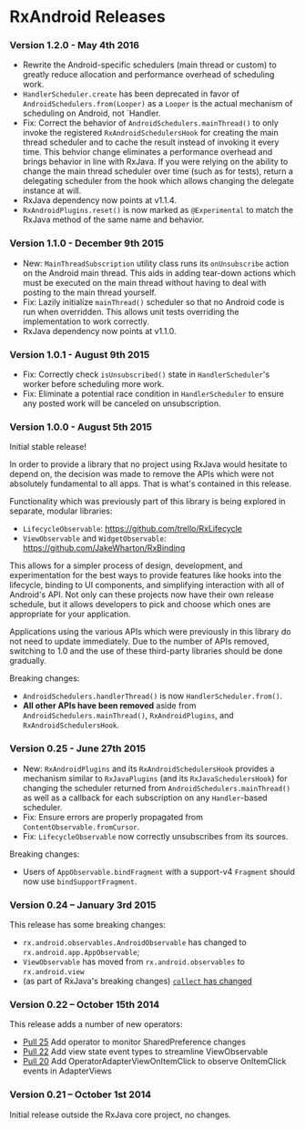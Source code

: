 # RxAndroid Releases #

### Version 1.2.0 - May 4th 2016 ###

 * Rewrite the Android-specific schedulers (main thread or custom) to greatly reduce allocation and
   performance overhead of scheduling work.
 * `HandlerScheduler.create` has been deprecated in favor of `AndroidSchedulers.from(Looper)` as
   a `Looper` is the actual mechanism of scheduling on Android, not `Handler.
 * Fix: Correct the behavior of `AndroidSchedulers.mainThread()` to only invoke the registered
   `RxAndroidSchedulersHook` for creating the main thread scheduler and to cache the result instead
   of invoking it every time. This behvior change eliminates a performance overhead and brings
   behavior in line with RxJava. If you were relying on the ability to change the main thread
   scheduler over time (such as for tests), return a delegating scheduler from the hook which allows
   changing the delegate instance at will.
 * RxJava dependency now points at v1.1.4.
 * `RxAndroidPlugins.reset()` is now marked as `@Experimental` to match the RxJava method of the
   same name and behavior.


### Version 1.1.0 - December 9th 2015 ###

 * New: `MainThreadSubscription` utility class runs its `onUnsubscribe` action on the Android main
   thread. This aids in adding tear-down actions which must be executed on the main thread without
   having to deal with posting to the main thread yourself.
 * Fix: Lazily initialize `mainThread()` scheduler so that no Android code is run when overridden.
   This allows unit tests overriding the implementation to work correctly.
 * RxJava dependency now points at v1.1.0.


### Version 1.0.1 - August 9th 2015 ###

 * Fix: Correctly check `isUnsubscribed()` state in `HandlerScheduler`'s worker before scheduling
   more work.
 * Fix: Eliminate a potential race condition in `HandlerScheduler` to ensure any posted work will
   be canceled on unsubscription.


### Version 1.0.0 - August 5th 2015 ###

Initial stable release!

In order to provide a library that no project using RxJava would hesitate to depend on, the decision
was made to remove the APIs which were not absolutely fundamental to all apps. That is what's
contained in this release.

Functionality which was previously part of this library is being explored in separate, modular
libraries:

 * `LifecycleObservable`: https://github.com/trello/RxLifecycle
 * `ViewObservable` and `WidgetObservable`: https://github.com/JakeWharton/RxBinding

This allows for a simpler process of design, development, and experimentation for the
best ways to provide features like hooks into the lifecycle, binding to UI components, and
simplifying interaction with all of Android's API. Not only can these projects now have their own
release schedule, but it allows developers to pick and choose which ones are appropriate for your
application.

Applications using the various APIs which were previously in this library do not need to update
immediately. Due to the number of APIs removed, switching to 1.0 and the use of these third-party
libraries should be done gradually.

Breaking changes:

 * `AndroidSchedulers.handlerThread()` is now `HandlerScheduler.from()`.
 * **All other APIs have been removed** aside from `AndroidSchedulers.mainThread()`,
   `RxAndroidPlugins`, and `RxAndroidSchedulersHook`.


### Version 0.25 - June 27th 2015 ###

* New: `RxAndroidPlugins` and its `RxAndroidSchedulersHook` provides a mechanism similar to `RxJavaPlugins` (and its `RxJavaSchedulersHook`) for
  changing the scheduler returned from `AndroidSchedulers.mainThread()` as well as a callback for each subscription on any `Handler`-based scheduler.
* Fix: Ensure errors are properly propagated from `ContentObservable.fromCursor`.
* Fix: `LifecycleObservable` now correctly unsubscribes from its sources.

Breaking changes:

* Users of `AppObservable.bindFragment` with a support-v4 `Fragment` should now use `bindSupportFragment`.


### Version 0.24 – January 3rd 2015 ###

This release has some breaking changes:

* `rx.android.observables.AndroidObservable` has changed to `rx.android.app.AppObservable`;
* `ViewObservable` has moved from `rx.android.observables` to `rx.android.view`
* (as part of RxJava's breaking changes) [`collect` has changed](https://github.com/ReactiveX/RxJava/blob/1a94d55fa8896931175896d09b86dca8d8d44f72/CHANGES.md#collect)


### Version 0.22 – October 15th 2014 ###

This release adds a number of new operators:

* [Pull 25](https://github.com/ReactiveX/RxAndroid/pull/25) Add operator to monitor SharedPreference changes
* [Pull 22](https://github.com/ReactiveX/RxAndroid/pull/22) Add view state event types to streamline ViewObservable
* [Pull 20](https://github.com/ReactiveX/RxAndroid/pull/20) Add OperatorAdapterViewOnItemClick to observe OnItemClick events in AdapterViews


### Version 0.21 – October 1st 2014 ###

Initial release outside the RxJava core project, no changes.
